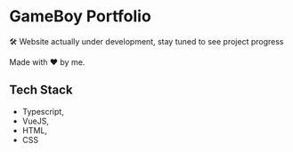 # GameBoy Portfolio

🛠️ Website actually under development, stay tuned to see project progress

Made with ❤️ by me.

## Tech Stack

- Typescript,
- VueJS,
- HTML,
- CSS
